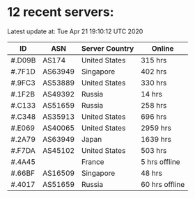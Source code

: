 # 12 recent servers:

Latest update at: Tue Apr 21 19:10:12 UTC 2020

| ID | ASN | Server Country | Online |
| -- | --- | -------------- | ------ |
| #.D09B | AS174 | United States | 315 hrs |
| #.7F1D | AS63949 | Singapore | 402 hrs |
| #.9FC3 | AS53889 | United States | 330 hrs |
| #.1F2B | AS49392 | Russia | 14 hrs |
| #.C133 | AS51659 | Russia | 258 hrs |
| #.C348 | AS35913 | United States | 696 hrs |
| #.E069 | AS40065 | United States | 2959 hrs |
| #.2A79 | AS63949 | Japan | 1639 hrs |
| #.F7DA | AS45102 | United States | 503 hrs |
| #.4A45 |  | France | 5 hrs offline |
| #.66BF | AS16509 | Singapore | 48 hrs |
| #.4017 | AS51659 | Russia | 60 hrs offline |

